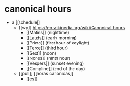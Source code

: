 # canonical hours

- a [[schedule]]
  - [[wp]] https://en.wikipedia.org/wiki/Canonical_hours
    - [[Matins]] (nighttime)
    - [[Lauds]] (early morning)
    - [[Prime]] (first hour of daylight)
    - [[Terce]] (third hour)
    - [[Sext]] (noon)
    - [[Nones]] (ninth hour)
    - [[Vespers]] (sunset evening)
    - [[Compline]] (end of the day)
  - [[pull]] [[horas canónicas]]
    - [[es]]
